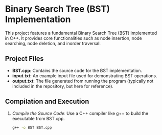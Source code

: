 # Binary Search Tree (BST) Implementation

This project features a fundamental Binary Search Tree (BST) implemented in C++. It provides core functionalities such as node insertion, node searching, node deletion, and inorder traversal.

## Project Files

- **BST.cpp**: Contains the source code for the BST implementation.
- **input.txt**: An example input file used for demonstrating BST operations.
- **output.txt**: The file generated from running the program (typically not included in the repository, but here for reference).

## Compilation and Execution

1. *Compile the Source Code*:
   Use a C++ compiler like g++ to build the executable from BST.cpp.
   ```sh
   g++ -o BST BST.cpp
